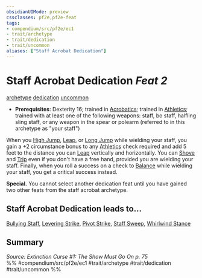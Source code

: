 ```yaml
---
obsidianUIMode: preview
cssclasses: pf2e,pf2e-feat
tags:
- compendium/src/pf2e/ec1
- trait/archetype
- trait/dedication
- trait/uncommon
aliases: ["Staff Acrobat Dedication"]
---
```

# Staff Acrobat Dedication  *Feat 2*  
[archetype](rules/traits/archetype.md "Archetype Feat Trait")  [dedication](rules/traits/dedication.md "Dedication Feat Trait")  [uncommon](rules/traits/uncommon.md "Uncommon Rarity Trait")  

- **Prerequisites**: Dexterity 16; trained in [Acrobatics](compendium/skills.md#Acrobatics); trained in [Athletics](compendium/skills.md#Athletics); trained with at least one of the following weapons: staff, bo staff, halfling sling staff, or any weapon in the spear or polearm (referred to in this archetype as "your staff")

When you [High Jump](rules/actions/high-jump.md), [Leap](rules/actions/leap.md), or [Long Jump](rules/actions/long-jump.md) while wielding your staff, you gain a +2 circumstance bonus to any [Athletics](compendium/skills.md#Athletics) check required and add 5 feet to the distance you can [Leap](rules/actions/leap.md) vertically and horizontally. You can [Shove](rules/actions/shove.md) and [Trip](rules/actions/trip.md) even if you don't have a free hand, provided you are wielding your staff. Finally, when you roll a success on a check to [Balance](rules/actions/balance.md) while wielding your staff, you get a critical success instead.

**Special.** You cannot select another dedication feat until you have gained two other feats from the staff acrobat archetype.

## Staff Acrobat Dedication leads to...

[Bullying Staff](compendium/feats/bullying-staff-ec1.md), [Levering Strike](compendium/feats/levering-strike-ec1.md), [Pivot Strike](compendium/feats/pivot-strike-ec1.md), [Staff Sweep](compendium/feats/staff-sweep-ec1.md), [Whirlwind Stance](compendium/feats/whirlwind-stance-ec1.md)

## Summary

*Source: Extinction Curse #1: The Show Must Go On p. 75*  
%% #compendium/src/pf2e/ec1 #trait/archetype #trait/dedication #trait/uncommon %%